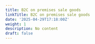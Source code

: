 ```yaml
---
title: B2C on premises sale goods
linkTitle: B2C on premises sale goods
date: '2025-04-29T17:18:00Z'
weight: 1
description: No content
draft: false
---
```



